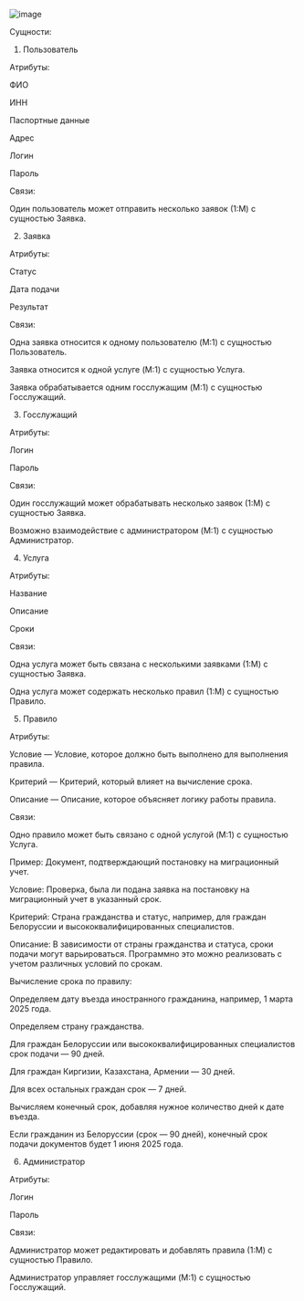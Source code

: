 ![image](https://github.com/user-attachments/assets/66849243-4652-436f-9218-9a2dbfa2dcd3)



Сущности:

1. Пользователь

Атрибуты:

ФИО

ИНН

Паспортные данные

Адрес

Логин

Пароль

Связи:

Один пользователь может отправить несколько заявок (1:M) с сущностью Заявка.

2. Заявка

Атрибуты:

Статус

Дата подачи

Результат

Связи:

Одна заявка относится к одному пользователю (M:1) с сущностью Пользователь.

Заявка относится к одной услуге (M:1) с сущностью Услуга.

Заявка обрабатывается одним госслужащим (M:1) с сущностью Госслужащий.

3. Госслужащий

Атрибуты:

Логин

Пароль

Связи:

Один госслужащий может обрабатывать несколько заявок (1:M) с сущностью Заявка.

Возможно взаимодействие с администратором (M:1) с сущностью Администратор.

4. Услуга

Атрибуты:

Название

Описание

Сроки

Связи:

Одна услуга может быть связана с несколькими заявками (1:M) с сущностью Заявка.

Одна услуга может содержать несколько правил (1:M) с сущностью Правило.

5. Правило

Атрибуты:

Условие — Условие, которое должно быть выполнено для выполнения правила.

Критерий — Критерий, который влияет на вычисление срока.

Описание — Описание, которое объясняет логику работы правила.

Связи:

Одно правило может быть связано с одной услугой (M:1) с сущностью Услуга.

Пример: Документ, подтверждающий постановку на миграционный учет.

Условие: Проверка, была ли подана заявка на постановку на миграционный учет в указанный срок.

Критерий: Страна гражданства и статус, например, для граждан Белоруссии и высококвалифицированных специалистов.

Описание: В зависимости от страны гражданства и статуса, сроки подачи могут варьироваться. Программно это можно реализовать с учетом различных условий по срокам.

Вычисление срока по правилу:

Определяем дату въезда иностранного гражданина, например, 1 марта 2025 года.

Определяем страну гражданства.

Для граждан Белоруссии или высококвалифицированных специалистов срок подачи — 90 дней.

Для граждан Киргизии, Казахстана, Армении — 30 дней.

Для всех остальных граждан срок — 7 дней.

Вычисляем конечный срок, добавляя нужное количество дней к дате въезда.

Если гражданин из Белоруссии (срок — 90 дней), конечный срок подачи документов будет 1 июня 2025 года.

6. Администратор

Атрибуты:

Логин

Пароль

Связи:

Администратор может редактировать и добавлять правила (1:M) с сущностью Правило.

Администратор управляет госслужащими (M:1) с сущностью Госслужащий.



